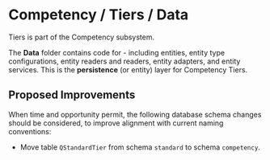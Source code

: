 # Competency / Tiers / Data

Tiers is part of the Competency subsystem.
  
The **Data** folder contains code for - including entities, entity type configurations, entity readers and readers, entity adapters, and entity services. This is the **persistence** (or entity) layer for Competency Tiers.

## Proposed Improvements

When time and opportunity permit, the following database schema changes should be considered, to improve alignment with current naming conventions:

* Move table `QStandardTier` from schema `standard` to schema `competency`.
